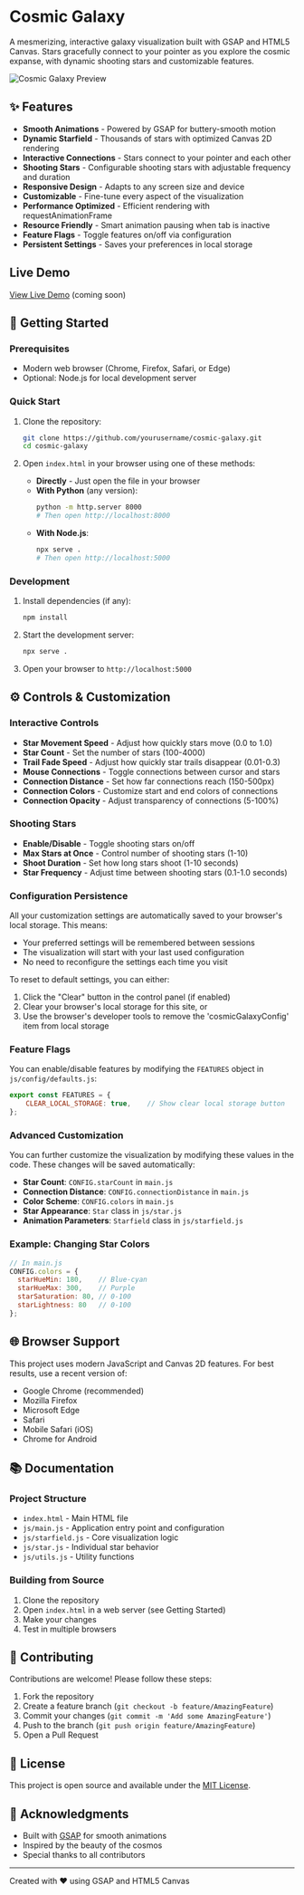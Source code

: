 # Cosmic Galaxy

A mesmerizing, interactive galaxy visualization built with GSAP and HTML5 Canvas. Stars gracefully connect to your pointer as you explore the cosmic expanse, with dynamic shooting stars and customizable features.

![Cosmic Galaxy Preview](preview.gif)

## ✨ Features

- **Smooth Animations** - Powered by GSAP for buttery-smooth motion
- **Dynamic Starfield** - Thousands of stars with optimized Canvas 2D rendering
- **Interactive Connections** - Stars connect to your pointer and each other
- **Shooting Stars** - Configurable shooting stars with adjustable frequency and duration
- **Responsive Design** - Adapts to any screen size and device
- **Customizable** - Fine-tune every aspect of the visualization
- **Performance Optimized** - Efficient rendering with requestAnimationFrame
- **Resource Friendly** - Smart animation pausing when tab is inactive
- **Feature Flags** - Toggle features on/off via configuration
- **Persistent Settings** - Saves your preferences in local storage

## Live Demo

[View Live Demo](https://your-demo-link-here.com) (coming soon)

## 🚀 Getting Started

### Prerequisites
- Modern web browser (Chrome, Firefox, Safari, or Edge)
- Optional: Node.js for local development server

### Quick Start

1. Clone the repository:
   ```bash
   git clone https://github.com/yourusername/cosmic-galaxy.git
   cd cosmic-galaxy
   ```

2. Open `index.html` in your browser using one of these methods:
   - **Directly** - Just open the file in your browser
   - **With Python** (any version):
     ```bash
     python -m http.server 8000
     # Then open http://localhost:8000
     ```
   - **With Node.js**:
     ```bash
     npx serve .
     # Then open http://localhost:5000
     ```

### Development

1. Install dependencies (if any):
   ```bash
   npm install
   ```

2. Start the development server:
   ```bash
   npx serve .
   ```

3. Open your browser to `http://localhost:5000`

## ⚙️ Controls & Customization

### Interactive Controls
- **Star Movement Speed** - Adjust how quickly stars move (0.0 to 1.0)
- **Star Count** - Set the number of stars (100-4000)
- **Trail Fade Speed** - Adjust how quickly star trails disappear (0.01-0.3)
- **Mouse Connections** - Toggle connections between cursor and stars
- **Connection Distance** - Set how far connections reach (150-500px)
- **Connection Colors** - Customize start and end colors of connections
- **Connection Opacity** - Adjust transparency of connections (5-100%)

### Shooting Stars
- **Enable/Disable** - Toggle shooting stars on/off
- **Max Stars at Once** - Control number of shooting stars (1-10)
- **Shoot Duration** - Set how long stars shoot (1-10 seconds)
- **Star Frequency** - Adjust time between shooting stars (0.1-1.0 seconds)

### Configuration Persistence
All your customization settings are automatically saved to your browser's local storage. This means:
- Your preferred settings will be remembered between sessions
- The visualization will start with your last used configuration
- No need to reconfigure the settings each time you visit

To reset to default settings, you can either:
1. Click the "Clear" button in the control panel (if enabled)
2. Clear your browser's local storage for this site, or
3. Use the browser's developer tools to remove the 'cosmicGalaxyConfig' item from local storage

### Feature Flags
You can enable/disable features by modifying the `FEATURES` object in `js/config/defaults.js`:

```javascript
export const FEATURES = {
    CLEAR_LOCAL_STORAGE: true,    // Show clear local storage button
};
```

### Advanced Customization
You can further customize the visualization by modifying these values in the code. These changes will be saved automatically:

- **Star Count**: `CONFIG.starCount` in `main.js`
- **Connection Distance**: `CONFIG.connectionDistance` in `main.js`
- **Color Scheme**: `CONFIG.colors` in `main.js`
- **Star Appearance**: `Star` class in `js/star.js`
- **Animation Parameters**: `Starfield` class in `js/starfield.js`

### Example: Changing Star Colors
```javascript
// In main.js
CONFIG.colors = {
  starHueMin: 180,    // Blue-cyan
  starHueMax: 300,    // Purple
  starSaturation: 80, // 0-100
  starLightness: 80   // 0-100
};
```

## 🌐 Browser Support

This project uses modern JavaScript and Canvas 2D features. For best results, use a recent version of:

- Google Chrome (recommended)
- Mozilla Firefox
- Microsoft Edge
- Safari
- Mobile Safari (iOS)
- Chrome for Android

## 📚 Documentation

### Project Structure
- `index.html` - Main HTML file
- `js/main.js` - Application entry point and configuration
- `js/starfield.js` - Core visualization logic
- `js/star.js` - Individual star behavior
- `js/utils.js` - Utility functions

### Building from Source
1. Clone the repository
2. Open `index.html` in a web server (see Getting Started)
3. Make your changes
4. Test in multiple browsers

## 🤝 Contributing

Contributions are welcome! Please follow these steps:

1. Fork the repository
2. Create a feature branch (`git checkout -b feature/AmazingFeature`)
3. Commit your changes (`git commit -m 'Add some AmazingFeature'`)
4. Push to the branch (`git push origin feature/AmazingFeature`)
5. Open a Pull Request

## 📄 License

This project is open source and available under the [MIT License](LICENSE).

## 🙏 Acknowledgments

- Built with [GSAP](https://greensock.com/gsap/) for smooth animations
- Inspired by the beauty of the cosmos
- Special thanks to all contributors

---

Created with ❤️ using GSAP and HTML5 Canvas
